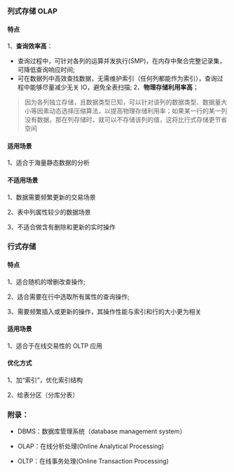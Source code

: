 ### 列式存储 OLAP

#### 特点

1、**查询效率高**：

- 查询过程中，可针对各列的运算并发执行(SMP)，在内存中聚合完整记录集，可降低查询响应时间;
- 可在数据列中高效查找数据，无需维护索引（任何列都能作为索引），查询过程中能够尽量减少无关 IO，避免全表扫描;
  2、**物理存储利用率高**；

> 因为各列独立存储，且数据类型已知，可以针对该列的数据类型、数据量大小等因素动态选择压缩算法，以提高物理存储利用率；如果某一行的某一列没有数据，那在列存储时，就可以不存储该列的值，这将比行式存储更节省空间

#### 适用场景

1、适合于海量静态数据的分析

#### 不适用场景

1、数据需要频繁更新的交易场景

2、表中列属性较少的数据场景

3、不适合做含有删除和更新的实时操作

### 行式存储

#### 特点

1、适合随机的增删改查操作;

2、适合需要在行中选取所有属性的查询操作;

3、需要频繁插入或更新的操作，其操作性能与索引和行的大小更为相关

#### 适用场景

1、适合于在线交易性的 OLTP 应用

#### 优化方式

1、加“索引”，优化索引结构

2、给表分区（分库分表）

### 附录：

- DBMS：数据库管理系统（database management system）

- OLAP：在线分析处理(Online Analytical Processing)
- OLTP：在线事务处理(Online Transaction Processing)
